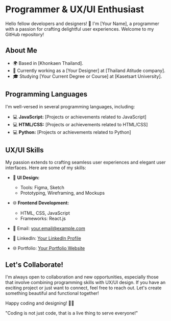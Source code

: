 # Programmer & UX/UI Enthusiast

Hello fellow developers and designers! 👋 I'm [Your Name], a programmer with a passion for crafting delightful user experiences. Welcome to my GitHub repository!

## About Me

- 🌍 Based in [Khonkaen Thailand].
- 💼 Currently working as a [Your Designer] at [Thailand Atitude company].
- 🎓 Studying [Your Current Degree or Course] at [Kasetsart University].

## Programming Languages

I'm well-versed in several programming languages, including:

- 💻 **JavaScript:** [Projects or achievements related to JavaScript]
- 💻 **HTML/CSS:** [Projects or achievements related to HTML/CSS]
- 💻 **Python:** [Projects or achievements related to Python]

## UX/UI Skills

My passion extends to crafting seamless user experiences and elegant user interfaces. Here are some of my skills:

- 🎨 **UI Design:**
  - Tools: Figma, Sketch
  - Prototyping, Wireframing, and Mockups

- 🌐 **Frontend Development:**
  - HTML, CSS, JavaScript
  - Frameworks: React.js


- 📧 Email: [your.email@example.com](mailto:your.email@example.com)
- 🔗 LinkedIn: [Your LinkedIn Profile](https://www.linkedin.com/in/yourusername/)
- 🌐 Portfolio: [Your Portfolio Website](https://www.yourportfolio.com)

## Let's Collaborate!

I'm always open to collaboration and new opportunities, especially those that involve combining programming skills with UX/UI design. If you have an exciting project or just want to connect, feel free to reach out. Let's create something beautiful and functional together!

Happy coding and designing! 🚀🎨

"Coding is not just code, that is a live thing to serve everyone!"
